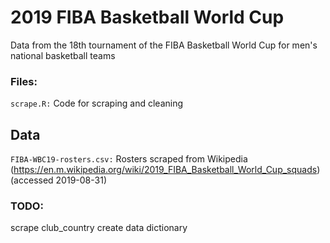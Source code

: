 # 2019 FIBA Basketball World Cup  
Data from the 18th tournament of the FIBA Basketball World Cup for men's national basketball teams  

### Files:
`scrape.R:` Code for scraping and cleaning  

## Data  
`FIBA-WBC19-rosters.csv:` Rosters scraped from Wikipedia (https://en.m.wikipedia.org/wiki/2019_FIBA_Basketball_World_Cup_squads) (accessed 2019-08-31)  

### TODO:  
scrape club_country
create data dictionary
